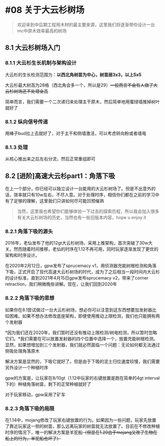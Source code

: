 # #08 关于大云杉树场

>欢迎来到中后期工程用木材的最主要来源，这里我们将逐渐带你设计一台mc中原木效率最高的树场

## 8.1 大云杉树场入门 

### 8.1.1 大云杉生长机制与架构设计

大云杉的生长检测范围为：**以西北角树苗为中心，树苗层3x3，以上5x5**

大云杉最大树高为28格（西北角会多一个，所以是29）~~一般而言不会有人做了大云杉树场还不处理全高~~

简单而言，我们需要一个二次递归来处理主干原木，然后简单地用蜜绿墙推掉树叶就好了

### 8.1.2 纵向信号传递

用棒子bud拉上去就好了，对于主干和侧墙激活，可以考虑转向粉或者墙电

### 8.1.3 处理

从核心推出来之后左右分流，然后正常重组即可

## 8.2 [进阶]高速大云杉part1：角落下吸

在上一个部分，你已经可以独立设计一台能用的大云杉树场了。但是不出意外的话，效率就只有10w左右，不尽人意。对于处理时序，相信你们都在之前的学习中有了足够的理解，这里我们只讲如何尽可能凹预催熟

>当然，这里我也希望你们能够体验一下过去的探索历程，所以我会加入很多有关大云杉树场的历史，当然也有一些旧版本内容，hope u enjoy it

### 8.2.1 角落下吸的源头

2016年，老仙发布了他的12gt大云杉树场，采用上推架构，首次突破了30w大关。然而随着时间推移，老仙的时序在1.12不再可用，同时玩家逐渐发现了更优的架构和时序设计。

在2020年2月12日，gpw发布了sprucemacy v1，用侦测器充能树根检测和角落下吸，正式开启了现代高速大云杉树场的时代，成为了之后相当一段时间内大云杉的设计标准，直到2021年4月15日gpw发布sprucemacy v2，带来了corner retraction，我们稍微晚些讲解。现在，让我们回到2020年

### 8.2.2 角落下吸的思想

如果你在8.1尝试做过一台大云杉树场，想必你可以注意到这东西想要加发射器比较困难。如果不想办法修改底座架构，即便使用推动上限检测，我们也只能拥有两个发射器

*因为我们还在2020年，我们暂时还没有推动上限检测/树电检测，所以暂时忽略它们。*我们需要在可以放置发射器的四个位置中选择一个，放置充能树根检测。显然，如果想增加到三个发射器，我们就必然面临一个问题：无论如何都无法通过侧吸处理角落原木

解决方案是显然的，下吸它就好了。但是由于下吸的泥土归位速度较慢，我们需要另外设计一个种植时序

gpw的方案是，让玩家在8/10gt（1.12中玩家的右键放置是跑在简单的4gt interval下的）种植角落树苗，剩下的正常种植就好了

对于玩家移动，gpw采用了矿车

### 8.2.3 角落下吸的局限

在1.14中，mojang修改了玩家右键放置的行为。如果因为一些问题，玩家先放置了靠近玩家这一侧的树苗，那么远离玩家的树苗就无法放置了。目前在不修改种植时序的情况下，唯一的解决方案是羊驼船~~（但是在1.20由于mojang又改了生物在船上的行为，羊驼船也坏了）~~